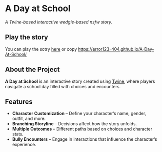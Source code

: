 # A Day at School

*A Twine-based interactive wedgie-based nsfw story.*

## Play the story
You can play the sotry [here](https://error123-404.github.io/A-Day-At-School/) or copy https://error123-404.github.io/A-Day-At-School/ 

## About the Project
**A Day at School** is an interactive story created using [Twine](https://twinery.org/), where players navigate a school day filled with choices and encounters.

## Features
- **Character Customization** – Define your character’s name, gender, outfit, and more.
- **Branching Storyline** – Decisions affect how the story unfolds.
- **Multiple Outcomes** – Different paths based on choices and character stats.
- **Bully Encounters** – Engage in interactions that influence the character’s experience.